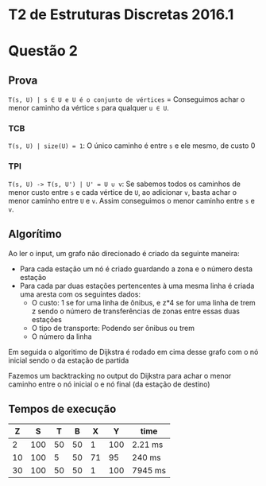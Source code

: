 # T2 de Estruturas Discretas 2016.1

# Questão 2

## Prova

`T(s, U) | s ∈ U e U é o conjunto de vértices` = Conseguimos achar o menor caminho da vértice `s` para qualquer `u ∈ U`.

### TCB
`T(s, U) | size(U) = 1`: O único caminho é entre `s` e ele mesmo, de custo 0

### TPI
`T(s, U) -> T(s, U') | U' = U ∪ v`: Se sabemos todos os caminhos de menor custo entre `s` e cada vértice de `U`, ao adicionar `v`, basta achar o menor caminho entre `U` e `v`. Assim conseguimos o menor caminho entre `s` e `v`.

## Algorítimo

Ao ler o input, um grafo não direcionado é criado da seguinte maneira:
* Para cada estação um nó é criado guardando a zona e o número desta estação
* Para cada par duas estações pertencentes à uma mesma linha é criada uma aresta com os seguintes dados:
    * O custo: 1 se for uma linha de ônibus, e z*4 se for uma linha de trem z sendo o número de transferências de zonas entre essas duas estações
    * O tipo de transporte: Podendo ser ônibus ou trem
    * O número da linha

Em seguida o algoritimo de Dijkstra é rodado em cima desse grafo com o nó inicial sendo o da estação de partida

Fazemos um backtracking no output do Dijkstra para achar o menor caminho entre o nó inicial o e nó final (da estação de destino)

## Tempos de execução
| Z  | S   | T  | B  | X  | Y   | time    |
|----|-----|----|----|----|-----|---------|
| 2  | 100 | 50 | 50 | 1  | 100 | 2.21 ms |
| 10 | 100 | 5  | 50 | 71 | 95  | 240 ms  |
| 30 | 100 | 50 | 50 | 1  | 100 | 7945 ms |
